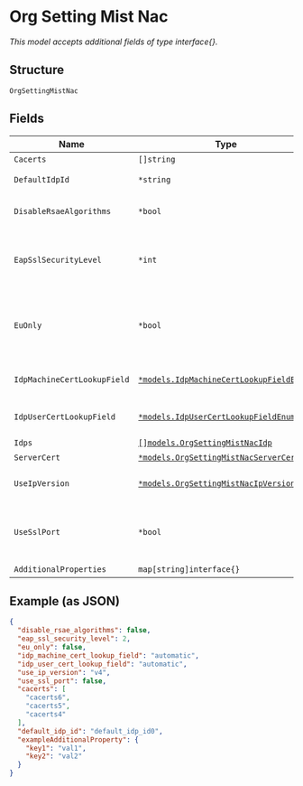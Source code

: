 
# Org Setting Mist Nac

*This model accepts additional fields of type interface{}.*

## Structure

`OrgSettingMistNac`

## Fields

| Name | Type | Tags | Description |
|  --- | --- | --- | --- |
| `Cacerts` | `[]string` | Optional | List of PEM-encoded ca certs |
| `DefaultIdpId` | `*string` | Optional | use this IDP when no explicit realm present in the incoming username/CN OR when no IDP is explicitly mapped to the incoming realm. |
| `DisableRsaeAlgorithms` | `*bool` | Optional | to disable RSAE_PSS_SHA256, RSAE_PSS_SHA384, RSAE_PSS_SHA512 from server side. see https://www.openssl.org/docs/man3.0/man1/openssl-ciphers.html<br>**Default**: `false` |
| `EapSslSecurityLevel` | `*int` | Optional | eap ssl security level, see https://www.openssl.org/docs/man1.1.1/man3/SSL_CTX_set_security_level.html#DEFAULT-CALLBACK-BEHAVIOUR<br>**Default**: `2`<br>**Constraints**: `>= 1`, `<= 4` |
| `EuOnly` | `*bool` | Optional | By default, NAC POD failover considers all NAC pods available around the globe, i.e. EU, US, or APAC based, failover happens based on geo IP of the originating site. For strict GDPR compliance NAC POD failover would only happen between the PODs located within the EU environment, and no authentication would take place outside of EU. This is an org setting that is applicable to WLANs, switch templates, mxedge clusters that have mist_nac enabled<br>**Default**: `false` |
| `IdpMachineCertLookupField` | [`*models.IdpMachineCertLookupFieldEnum`](../../doc/models/idp-machine-cert-lookup-field-enum.md) | Optional | allow customer to choose the EAP-TLS client certificate's field to use for IDP Machine Groups lookup. enum: `automatic`, `cn`, `dns`<br>**Default**: `"automatic"` |
| `IdpUserCertLookupField` | [`*models.IdpUserCertLookupFieldEnum`](../../doc/models/idp-user-cert-lookup-field-enum.md) | Optional | allow customer to choose the EAP-TLS client certificate's field. To use for IDP User Groups lookup. enum: `automatic`, `cn`, `email`, `upn`<br>**Default**: `"automatic"` |
| `Idps` | [`[]models.OrgSettingMistNacIdp`](../../doc/models/org-setting-mist-nac-idp.md) | Optional | - |
| `ServerCert` | [`*models.OrgSettingMistNacServerCert`](../../doc/models/org-setting-mist-nac-server-cert.md) | Optional | radius server cert to be presented in EAP TLS |
| `UseIpVersion` | [`*models.OrgSettingMistNacIpVersionEnum`](../../doc/models/org-setting-mist-nac-ip-version-enum.md) | Optional | by default, NAS devices(switches/aps) and proxies(mxedge) are configured to reach mist-nac via IPv4. enum: `v4`, `v6`<br>**Default**: `"v4"` |
| `UseSslPort` | `*bool` | Optional | By default, NAS devices (switches/aps) and proxies(mxedge) are configured to use port TCP2083(RadSec) to reach mist-nac. Set `use_ssl_port`==`true` to override that port with TCP43 (ssl), This is an org level setting that is applicable to wlans, switch_templates, and mxedge_clusters that have mist-nac enabled<br>**Default**: `false` |
| `AdditionalProperties` | `map[string]interface{}` | Optional | - |

## Example (as JSON)

```json
{
  "disable_rsae_algorithms": false,
  "eap_ssl_security_level": 2,
  "eu_only": false,
  "idp_machine_cert_lookup_field": "automatic",
  "idp_user_cert_lookup_field": "automatic",
  "use_ip_version": "v4",
  "use_ssl_port": false,
  "cacerts": [
    "cacerts6",
    "cacerts5",
    "cacerts4"
  ],
  "default_idp_id": "default_idp_id0",
  "exampleAdditionalProperty": {
    "key1": "val1",
    "key2": "val2"
  }
}
```

